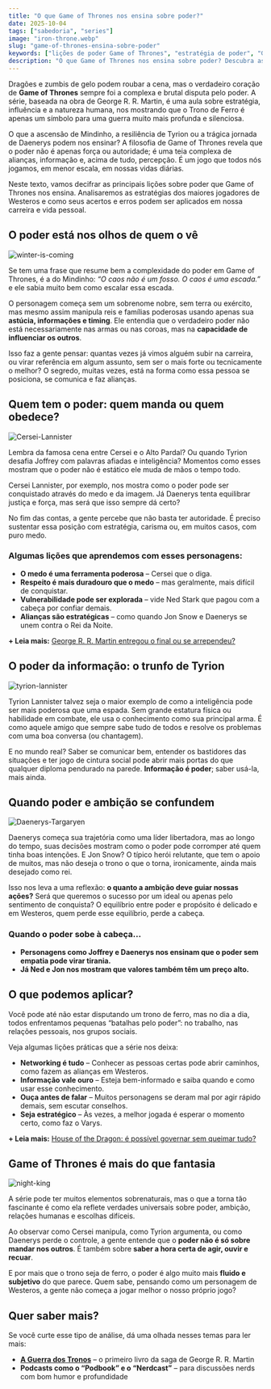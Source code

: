 ```yaml
---
title: "O que Game of Thrones nos ensina sobre poder?"
date: 2025-10-04
tags: ["sabedoria", "series"]
image: "iron-throne.webp"
slug: "game-of-thrones-ensina-sobre-poder"
keywords: ["lições de poder Game of Thrones", "estratégia de poder", "George R. R. Martin"]
description: "O que Game of Thrones nos ensina sobre poder? Descubra as lições de estratégia e liderança dos personagens de Westeros!"
---
```


Dragões e zumbis de gelo podem roubar a cena, mas o verdadeiro coração de **Game of Thrones** sempre foi a complexa e brutal disputa pelo poder. A série, baseada na obra de George R. R. Martin, é uma aula sobre estratégia, influência e a natureza humana, nos mostrando que o Trono de Ferro é apenas um símbolo para uma guerra muito mais profunda e silenciosa.

O que a ascensão de Mindinho, a resiliência de Tyrion ou a trágica jornada de Daenerys podem nos ensinar? A filosofia de Game of Thrones revela que o poder não é apenas força ou autoridade; é uma teia complexa de alianças, informação e, acima de tudo, percepção. É um jogo que todos nós jogamos, em menor escala, em nossas vidas diárias.

Neste texto, vamos decifrar as principais lições sobre poder que Game of Thrones nos ensina. Analisaremos as estratégias dos maiores jogadores de Westeros e como seus acertos e erros podem ser aplicados em nossa carreira e vida pessoal.

## O poder está nos olhos de quem o vê

![winter-is-coming](winter-is-coming-game-of-thrones.webp)

Se tem uma frase que resume bem a complexidade do poder em Game of Thrones, é a do Mindinho: _“O caos não é um fosso. O caos é uma escada.”_ e ele sabia muito bem como escalar essa escada.

O personagem começa sem um sobrenome nobre, sem terra ou exército, mas mesmo assim manipula reis e famílias poderosas usando apenas sua **astúcia, informações e timing**. Ele entendia que o verdadeiro poder não está necessariamente nas armas ou nas coroas, mas na **capacidade de influenciar os outros**.

Isso faz a gente pensar: quantas vezes já vimos alguém subir na carreira, ou virar referência em algum assunto, sem ser o mais forte ou tecnicamente o melhor? O segredo, muitas vezes, está na forma como essa pessoa se posiciona, se comunica e faz alianças.

## Quem tem o poder: quem manda ou quem obedece?

![Cersei-Lannister](Cersei-Lannister.webp)

Lembra da famosa cena entre Cersei e o Alto Pardal? Ou quando Tyrion desafia Joffrey com palavras afiadas e inteligência? Momentos como esses mostram que o poder não é estático ele muda de mãos o tempo todo.

Cersei Lannister, por exemplo, nos mostra como o poder pode ser conquistado através do medo e da imagem. Já Daenerys tenta equilibrar justiça e força, mas será que isso sempre dá certo?

No fim das contas, a gente percebe que não basta ter autoridade. É preciso sustentar essa posição com estratégia, carisma ou, em muitos casos, com puro medo.

### Algumas lições que aprendemos com esses personagens:

*   **O medo é uma ferramenta poderosa** – Cersei que o diga.
*   **Respeito é mais duradouro que o medo** – mas geralmente, mais difícil de conquistar.
*   **Vulnerabilidade pode ser explorada** – vide Ned Stark que pagou com a cabeça por confiar demais.
*   **Alianças são estratégicas** – como quando Jon Snow e Daenerys se unem contra o Rei da Noite.

**+ Leia mais:** [George R. R. Martin entregou o final ou se arrependeu?](/george-martin-entregou-o-final-ou-se-arrependeu/)

## O poder da informação: o trunfo de Tyrion

![tyrion-lannister](tyrion-lannister-game-of-thrones.webp)

Tyrion Lannister talvez seja o maior exemplo de como a inteligência pode ser mais poderosa que uma espada. Sem grande estatura física ou habilidade em combate, ele usa o conhecimento como sua principal arma. É como aquele amigo que sempre sabe tudo de todos e resolve os problemas com uma boa conversa (ou chantagem).

E no mundo real? Saber se comunicar bem, entender os bastidores das situações e ter jogo de cintura social pode abrir mais portas do que qualquer diploma pendurado na parede. **Informação é poder**; saber usá-la, mais ainda.

## Quando poder e ambição se confundem

![Daenerys-Targaryen](Daenerys-Targaryen.webp)

Daenerys começa sua trajetória como uma líder libertadora, mas ao longo do tempo, suas decisões mostram como o poder pode corromper até quem tinha boas intenções. E Jon Snow? O típico herói relutante, que tem o apoio de muitos, mas não deseja o trono o que o torna, ironicamente, ainda mais desejado como rei.

Isso nos leva a uma reflexão: **o quanto a ambição deve guiar nossas ações?** Será que queremos o sucesso por um ideal ou apenas pelo sentimento de conquista? O equilíbrio entre poder e propósito é delicado e em Westeros, quem perde esse equilíbrio, perde a cabeça.

### Quando o poder sobe à cabeça...

*   **Personagens como Joffrey e Daenerys nos ensinam que o poder sem empatia pode virar tirania.**
*   **Já Ned e Jon nos mostram que valores também têm um preço alto.**

## O que podemos aplicar?

Você pode até não estar disputando um trono de ferro, mas no dia a dia, todos enfrentamos pequenas “batalhas pelo poder”: no trabalho, nas relações pessoais, nos grupos sociais.

Veja algumas lições práticas que a série nos deixa:

*   **Networking é tudo** – Conhecer as pessoas certas pode abrir caminhos, como fazem as alianças em Westeros.
*   **Informação vale ouro** – Esteja bem-informado e saiba quando e como usar esse conhecimento.
*   **Ouça antes de falar** – Muitos personagens se deram mal por agir rápido demais, sem escutar conselhos.
*   **Seja estratégico** – Às vezes, a melhor jogada é esperar o momento certo, como faz o Varys.

**+ Leia mais:** [House of the Dragon: é possível governar sem queimar tudo?](/house-of-the-dragon-e-possivel-governar-sem-queimar-tudo/)

## Game of Thrones é mais do que fantasia

![night-king](night-king-game-of-thrones.webp)

A série pode ter muitos elementos sobrenaturais, mas o que a torna tão fascinante é como ela reflete verdades universais sobre poder, ambição, relações humanas e escolhas difíceis.

Ao observar como Cersei manipula, como Tyrion argumenta, ou como Daenerys perde o controle, a gente entende que o **poder não é só sobre mandar nos outros**. É também sobre **saber a hora certa de agir, ouvir e recuar**.

E por mais que o trono seja de ferro, o poder é algo muito mais **fluido e subjetivo** do que parece. Quem sabe, pensando como um personagem de Westeros, a gente não começa a jogar melhor o nosso próprio jogo?

## Quer saber mais?

Se você curte esse tipo de análise, dá uma olhada nesses temas para ler mais:

*   **[A Guerra dos Tronos](https://amzn.to/46Ajoed)** – o primeiro livro da saga de George R. R. Martin
*   **Podcasts como o “Podbook” e o “Nerdcast”** – para discussões nerds com bom humor e profundidade